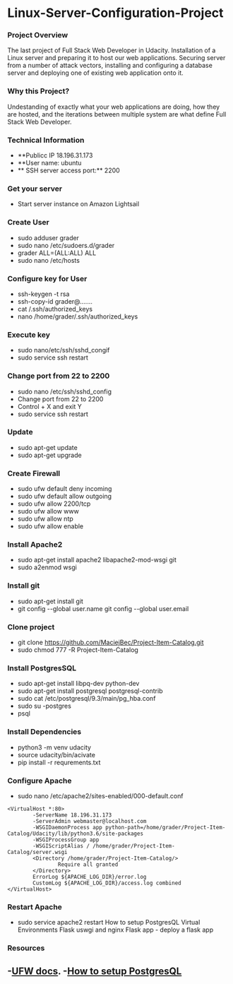 # Linux-Server-Configuration-Project

### Project Overview 
The last project of Full Stack Web Developer in Udacity. Installation of a Linux server and preparing it to host our web applications.
Securing server from a number of attack vectors, installing and configuring a database server and deploying one of existing web application onto it.

### Why this Project? 
Undestanding of exactly what your web applications are doing, how they are hosted, and the iterations between multiple system are what define 
Full Stack Web Developer. 

### Technical Information 
- **Publicc IP 18.196.31.173
- **User name: ubuntu 
- ** SSH server access port:** 2200

### Get your server
- Start server instance on Amazon Lightsail 

### Create User
- sudo adduser grader
- sudo nano /etc/sudoers.d/grader
- grader ALL=(ALL:ALL) ALL
- sudo nano /etc/hosts

### Configure key for User
- ssh-keygen -t rsa
- ssh-copy-id grader@.......
- cat /.ssh/authorized_keys
- nano /home/grader/.ssh/authorized_keys

### Execute key
- sudo nano/etc/ssh/sshd_congif
- sudo service ssh restart 

### Change port from 22 to 2200
- sudo nano /etc/ssh/sshd_config
- Change port from 22 to 2200 
- Control + X and exit Y 
- sudo service ssh restart

### Update
- sudo apt-get update
- sudo apt-get upgrade

### Create Firewall
- sudo ufw default deny incoming 
- sudo ufw default allow outgoing
- sudo ufw allow 2200/tcp
- sudo ufw allow www
- sudo ufw allow ntp 
- sudo ufw allow enable 

### Install Apache2
- sudo apt-get install apache2 libapache2-mod-wsgi git
- sudo a2enmod wsgi

### Install git 
- sudo apt-get install git
- git config --global user.name <username> git config --global user.email <email> 
  
### Clone project 
- git clone https://github.com/MaciejBec/Project-Item-Catalog.git 
- sudo chmod 777 -R Project-Item-Catalog

### Install PostgresSQL
- sudo apt-get install libpq-dev python-dev
- sudo apt-get install postgresql postgresql-contrib
- sudo cat /etc/postgresql/9.3/main/pg_hba.conf
- sudo su -postgres
- psql 

### Install Dependencies 
- python3 -m venv udacity
- source udacity/bin/acivate
- pip install -r requrements.txt

### Configure Apache 
- sudo nano /etc/apache2/sites-enabled/000-default.conf 
```
<VirtualHost *:80>
        -ServerName 18.196.31.173
        -ServerAdmin webmaster@localhost.com
        -WSGIDaemonProcess app python-path=/home/grader/Project-Item-Catalog/Udacity/lib/python3.6/site-packages
        -WSGIProcessGroup app
        -WSGIScriptAlias / /home/grader/Project-Item-Catalog/server.wsgi
        <Directory /home/grader/Project-Item-Catalog/>
                Require all granted
        </Directory>
        ErrorLog ${APACHE_LOG_DIR}/error.log
        CustomLog ${APACHE_LOG_DIR}/access.log combined
</VirtualHost>
```

### Restart Apache
- sudo service apache2 restart
How to setup PostgresQL
Virtual Environments
Flask uswgi and nginx
Flask app - deploy a flask app


### Resources 
-[UFW docs](https://help.ubuntu.com/community/UFW).
-[How to setup PostgresQL](https://www.digitalocean.com/community/tutorials/how-to-install-and-use-postgresql-on-ubuntu-16-04)
-
